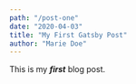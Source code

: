 ```yaml
---
path: "/post-one"
date: "2020-04-03"
title: "My First Gatsby Post"
author: "Marie Doe"
---
```


This is my **_first_** blog post.
